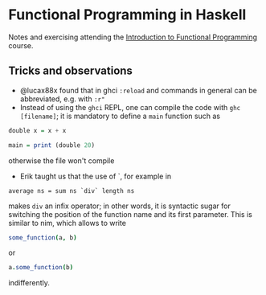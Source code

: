 # Functional Programming in Haskell

Notes and exercising attending the [Introduction to Functional Programming](https://www.edx.org/course/introduction-functional-programming-delftx-fp101x-0) course.

## Tricks and observations

* @lucax88x found that in ghci `:reload` and commands in general can be abbreviated, e.g. with `:r"`
* Instead of using the `ghci` REPL, one can compile the code with `ghc [filename]`; it is mandatory to define a `main` function such as

```haskell
double x = x + x

main = print (double 20)
```

otherwise the file won't compile

* Erik taught us that the use of \`, for example in

```haskel
average ns = sum ns `div` length ns
```

makes `div` an infix operator; in other words, it is syntactic sugar for switching the position of the function name and its first parameter. This is similar to nim, which allows to write

```nim
some_function(a, b)
```

or 

```nim
a.some_function(b)
```

indifferently.
